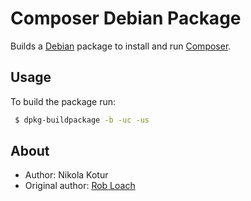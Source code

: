 Composer Debian Package
=======================

Builds a [Debian](http://debian.org) package to install and run [Composer](http://getcomposer.org).


Usage
-----

To build the package run:
``` bash
 $ dpkg-buildpackage -b -uc -us
```

About
-----
* Author: Nikola Kotur
* Original author: [Rob Loach](http://robloach.net)
